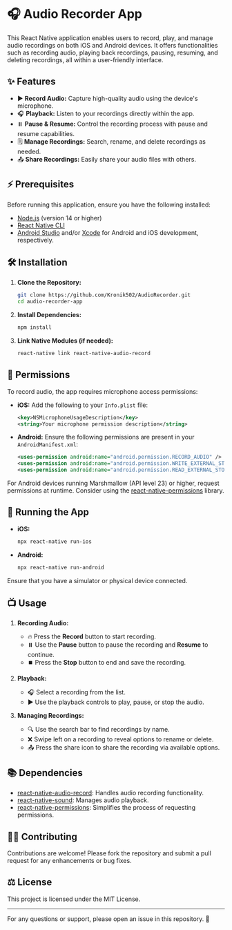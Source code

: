 # 🎧 Audio Recorder App

This React Native application enables users to record, play, and manage audio recordings on both iOS and Android devices. It offers functionalities such as recording audio, playing back recordings, pausing, resuming, and deleting recordings, all within a user-friendly interface.

## ✨ Features

- ▶️ **Record Audio:** Capture high-quality audio using the device's microphone.
- 🎧 **Playback:** Listen to your recordings directly within the app.
- ⏸️ **Pause & Resume:** Control the recording process with pause and resume capabilities.
- 🗒️ **Manage Recordings:** Search, rename, and delete recordings as needed.
- 📤 **Share Recordings:** Easily share your audio files with others.

## ⚡ Prerequisites

Before running this application, ensure you have the following installed:

- [Node.js](https://nodejs.org/) (version 14 or higher)
- [React Native CLI](https://reactnative.dev/docs/environment-setup)
- [Android Studio](https://developer.android.com/studio) and/or [Xcode](https://developer.apple.com/xcode/) for Android and iOS development, respectively.

## 🛠️ Installation

1. **Clone the Repository:**

   ```bash
   git clone https://github.com/Kronik502/AudioRecorder.git
   cd audio-recorder-app
   ```

2. **Install Dependencies:**

   ```bash
   npm install
   ```

3. **Link Native Modules (if needed):**

   ```bash
   react-native link react-native-audio-record
   ```

## 📡 Permissions

To record audio, the app requires microphone access permissions:

- **iOS:** Add the following to your `Info.plist` file:
  
  ```xml
  <key>NSMicrophoneUsageDescription</key>
  <string>Your microphone permission description</string>
  ```

- **Android:** Ensure the following permissions are present in your `AndroidManifest.xml`:

  ```xml
  <uses-permission android:name="android.permission.RECORD_AUDIO" />
  <uses-permission android:name="android.permission.WRITE_EXTERNAL_STORAGE" />
  <uses-permission android:name="android.permission.READ_EXTERNAL_STORAGE" />
  ```

For Android devices running Marshmallow (API level 23) or higher, request permissions at runtime. Consider using the [react-native-permissions](https://github.com/zoontek/react-native-permissions) library.

## 🏃 Running the App

- **iOS:**
  
  ```bash
  npx react-native run-ios
  ```

- **Android:**
  
  ```bash
  npx react-native run-android
  ```

Ensure that you have a simulator or physical device connected.

## 📺 Usage

1. **Recording Audio:**
   - 🔥 Press the **Record** button to start recording.
   - ⏸️ Use the **Pause** button to pause the recording and **Resume** to continue.
   - ⏹️ Press the **Stop** button to end and save the recording.

2. **Playback:**
   - 🎧 Select a recording from the list.
   - ▶️ Use the playback controls to play, pause, or stop the audio.

3. **Managing Recordings:**
   - 🔍 Use the search bar to find recordings by name.
   - ❌ Swipe left on a recording to reveal options to rename or delete.
   - 📤 Press the share icon to share the recording via available options.

## 📚 Dependencies

- [react-native-audio-record](https://github.com/goodatlas/react-native-audio-record): Handles audio recording functionality.
- [react-native-sound](https://github.com/zmxv/react-native-sound): Manages audio playback.
- [react-native-permissions](https://github.com/zoontek/react-native-permissions): Simplifies the process of requesting permissions.

## 👨‍💻 Contributing

Contributions are welcome! Please fork the repository and submit a pull request for any enhancements or bug fixes.

## ⚖️ License

This project is licensed under the MIT License.

---

For any questions or support, please open an issue in this repository. 📢

